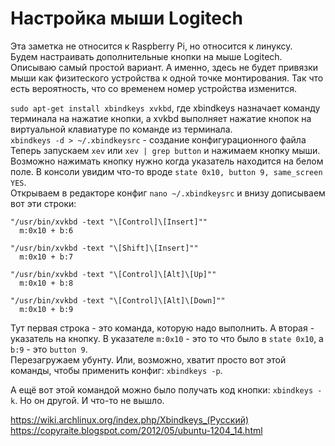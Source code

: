 # Настройка мыши Logitech  
Эта заметка не относится к Raspberry Pi, но относится к линуксу.  
Будем настраивать дополнительные кнопки на мыше Logitech. Описываю самый простой вариант. А именно, здесь не будет привязки мыши как физитеского устройства к одной точке монтирования. Так что есть вероятность, что со временем номер устройства изменится.  

`sudo apt-get install xbindkeys xvkbd`, где xbindkeys назначает команду терминала на нажатие кнопки, а xvkbd выполняет нажатие кнопок на виртуальной клавиатуре по команде из терминала.  
`xbindkeys -d > ~/.xbindkeysrc` - создание конфигурационного файла  
Теперь запускаем `xev` или `xev | grep button` и нажимаем кнопку мыши. Возможно нажимать кнопку нужно когда указатель находится на белом поле. В консоли увидим что-то вроде `state 0x10, button 9, same_screen YES`.  
Открываем в редакторе конфиг `nano ~/.xbindkeysrc` и внизу дописываем вот эти строки:  
```
"/usr/bin/xvkbd -text "\[Control]\[Insert]""
  m:0x10 + b:6

"/usr/bin/xvkbd -text "\[Shift]\[Insert]""
  m:0x10 + b:7

"/usr/bin/xvkbd -text "\[Control]\[Alt]\[Up]""
  m:0x10 + b:8

"/usr/bin/xvkbd -text "\[Control]\[Alt]\[Down]""
  m:0x10 + b:9
```
Тут первая строка - это команда, которую надо выполнить. А вторая - указатель на кнопку. В указателе `m:0x10` - это то что было в `state 0x10`, а `b:9` - это `button 9`.  
Перезагружаем убунту. Или, возможно, хватит просто вот этой команды, чтобы применить конфиг: `xbindkeys -p`.  

А ещё вот этой командой можно было получать код кнопки: `xbindkeys -k`. Но он другой. И что-то не вышло.  

https://wiki.archlinux.org/index.php/Xbindkeys_(Русский)  
https://copyraite.blogspot.com/2012/05/ubuntu-1204_14.html  
